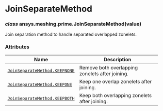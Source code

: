 # JoinSeparateMethod



### *class* ansys.meshing.prime.JoinSeparateMethod(value)

Join separation method to handle separated overlapped zonelets.

<!-- !! processed by numpydoc !! -->

### Attributes

| Name | Description |
|---------------------------------------------------------------------------------------------------------------------------------------|---------------------------------------------------|
| [`JoinSeparateMethod.KEEPNONE`](ansys.meshing.prime.JoinSeparateMethod.KEEPNONE.md#ansys.meshing.prime.JoinSeparateMethod.KEEPNONE)   | Remove both overlapping zonelets after joining.   |
| [`JoinSeparateMethod.KEEPONE`](ansys.meshing.prime.JoinSeparateMethod.KEEPONE.md#ansys.meshing.prime.JoinSeparateMethod.KEEPONE)      | Keep one overlap zonelets after joining.          |
| [`JoinSeparateMethod.KEEPBOTH`](ansys.meshing.prime.JoinSeparateMethod.KEEPBOTH.md#ansys.meshing.prime.JoinSeparateMethod.KEEPBOTH)   | Keep both overlapping zonelets after joining.     |

